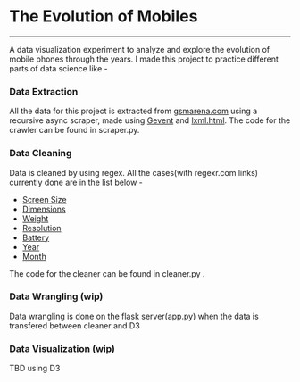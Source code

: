 
# The Evolution of Mobiles
----------------

A data visualization experiment to analyze and explore the evolution of mobile phones through the years. I made this project to practice different parts of data science like - 

### Data Extraction
All the data for this project is extracted from [gsmarena.com](https://gsmarena.com) using a recursive async scraper, made using [Gevent](http://www.gevent.org/) and [lxml.html](http://lxml.de/lxmlhtml.html). The code for the crawler can be found in scraper.py. 

### Data Cleaning
Data is cleaned by using regex. All the cases(with regexr.com links) currently done are in the list below - 

- [Screen Size](http://regexr.com/3dmb5)
- [Dimensions](http://regexr.com/3dmbq)
- [Weight](http://regexr.com/3dmfu)
- [Resolution](http://regexr.com/3dmlc)
- [Battery](http://regexr.com/3dmor)
- [Year](http://regexr.com/3dmjp)
- [Month](http://regexr.com/3dmk8)

The code for the cleaner can be found in cleaner.py . 

### Data Wrangling (wip)
Data wrangling is done on the flask server(app.py) when the data is transfered between cleaner and D3

### Data Visualization (wip)
TBD using D3

